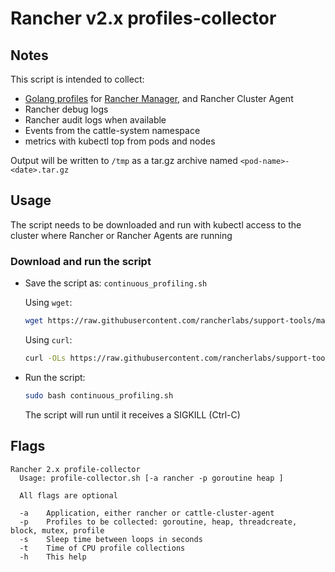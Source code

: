 # Rancher v2.x profiles-collector

## Notes

This script is intended to collect:
- [Golang profiles](https://github.com/pkg/profile) for [Rancher Manager](https://github.com/rancher/rancher/), and Rancher Cluster Agent
- Rancher debug logs
- Rancher audit logs when available
- Events from the cattle-system namespace
- metrics with kubectl top from pods and nodes


Output will be written to `/tmp` as a tar.gz archive named `<pod-name>-<date>.tar.gz`

## Usage

The script needs to be downloaded and run with kubectl access to the cluster where Rancher or Rancher Agents are running

### Download and run the script
* Save the script as: `continuous_profiling.sh`

  Using `wget`:
    ```bash
    wget https://raw.githubusercontent.com/rancherlabs/support-tools/master/collection/rancher/v2.x/profile-collector/continuous_profiling.sh
    ```
  Using `curl`:
    ```bash
    curl -OLs https://raw.githubusercontent.com/rancherlabs/support-tools/master/collection/rancher/v2.x/profile-collector/continuous_profiling.sh
    ```
 
* Run the script:
  ```bash
  sudo bash continuous_profiling.sh
  ```
  The script will run until it receives a SIGKILL (Ctrl-C)
## Flags

```
Rancher 2.x profile-collector
  Usage: profile-collector.sh [-a rancher -p goroutine heap ]

  All flags are optional

  -a    Application, either rancher or cattle-cluster-agent
  -p    Profiles to be collected: goroutine, heap, threadcreate, block, mutex, profile
  -s    Sleep time between loops in seconds
  -t    Time of CPU profile collections
  -h    This help
```
